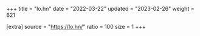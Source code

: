 +++
title = "lo.hn"
date = "2022-03-22"
updated = "2023-02-26"
weight = 621

[extra]
source = "https://lo.hn/"
ratio = 100
size = 1
+++
